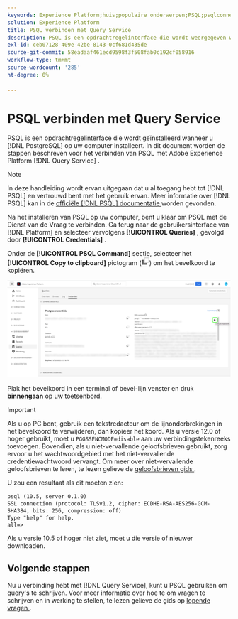 ```yaml
---
keywords: Experience Platform;huis;populaire onderwerpen;PSQL;psqlconnect met de vraagdienst;de dienst van de vraag;de vraagdienst;
solution: Experience Platform
title: PSQL verbinden met Query Service
description: PSQL is een opdrachtregelinterface die wordt weergegeven wanneer u PostgreSQL op uw computer installeert. U kunt het installeren door deze instructies te volgen.
exl-id: ceb07128-409e-42be-8143-0cf681d435de
source-git-commit: 58eadaaf461ecd9598f3f508fab0c192cf058916
workflow-type: tm+mt
source-wordcount: '285'
ht-degree: 0%

---
```


# PSQL verbinden met Query Service

PSQL is een opdrachtregelinterface die wordt geïnstalleerd wanneer u [!DNL PostgreSQL] op uw computer installeert. In dit document worden de stappen beschreven voor het verbinden van PSQL met Adobe Experience Platform [!DNL Query Service] .

>[!NOTE]
>
> In deze handleiding wordt ervan uitgegaan dat u al toegang hebt tot [!DNL PSQL] en vertrouwd bent met het gebruik ervan. Meer informatie over [!DNL PSQL] kan in de [ officiële  [!DNL PSQL]  documentatie ](https://www.postgresql.org/docs/current/app-psql.html) worden gevonden.

Na het installeren van PSQL op uw computer, bent u klaar om PSQL met de Dienst van de Vraag te verbinden. Ga terug naar de gebruikersinterface van [!DNL Platform] en selecteer vervolgens **[!UICONTROL Queries]** , gevolgd door **[!UICONTROL Credentials]** .

Onder de **[!UICONTROL PSQL Command]** sectie, selecteer het **[!UICONTROL Copy to clipboard]** pictogram (![ Pictogram van het Exemplaar ](../images/clients/psql/copy-icon.png)) om het bevelkoord te kopiëren.

![ het lusje van Referenties van het dashboard van Vragen met het benadrukte exemplaarpictogram.](../images/clients/psql/connect-bi.png)

Plak het bevelkoord in een terminal of bevel-lijn venster en druk **binnengaan** op uw toetsenbord.

>[!IMPORTANT]
>
>Als u op PC bent, gebruik een tekstredacteur om de lijnonderbrekingen in het bevelkoord te verwijderen, dan kopieer het koord. Als u versie 12.0 of hoger gebruikt, moet u `PGGSSENCMODE=disable` aan uw verbindingstekenreeks toevoegen. Bovendien, als u niet-vervallende geloofsbrieven gebruikt, zorg ervoor u het wachtwoordgebied met het niet-vervallende credentiewachtwoord vervangt. Om meer over niet-vervallende geloofsbrieven te leren, te lezen gelieve de [ geloofsbrieven gids ](../ui/credentials.md).

U zou een resultaat als dit moeten zien:

```shell
psql (10.5, server 0.1.0)
SSL connection (protocol: TLSv1.2, cipher: ECDHE-RSA-AES256-GCM-SHA384, bits: 256, compression: off)
Type "help" for help.
all=>
```

Als u versie 10.5 of hoger niet ziet, moet u die versie of nieuwer downloaden.

## Volgende stappen

Nu u verbinding hebt met [!DNL Query Service], kunt u PSQL gebruiken om query&#39;s te schrijven. Voor meer informatie over hoe te om vragen te schrijven en in werking te stellen, te lezen gelieve de gids op [ lopende vragen ](../best-practices/writing-queries.md).

